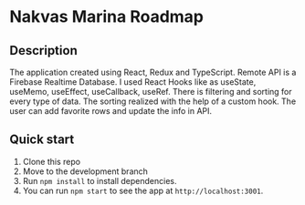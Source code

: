 # Nakvas Marina Roadmap

## Description
The application created using React, Redux and TypeScript. Remote API is a Firebase Realtime Database. I used React Hooks like as useState, useMemo, useEffect, useCallback, useRef. There is filtering and sorting for every type of data. The sorting realized with the help of a custom hook. The user can add favorite rows and update the info in API.
## Quick start

1. Clone this repo <br />
2. Move to the development branch <br />
3. Run `npm install` to install dependencies.<br />
4. You can run `npm start` to see the app at `http://localhost:3001`.<br />
